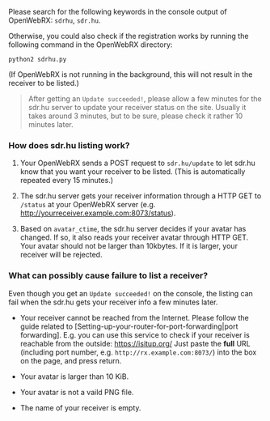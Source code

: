 Please search for the following keywords in the console output of OpenWebRX: `sdrhu`, `sdr.hu`.

Otherwise, you could also check if the registration works by running the following command in the OpenWebRX directory:

    python2 sdrhu.py

(If OpenWebRX is not running in the background, this will not result in the receiver to be listed.)

> After getting an `Update succeeded!`, please allow a few minutes for the sdr.hu server to update your receiver status on the site. Usually it takes around 3 minutes, but to be sure, please check it rather 10 minutes later.

### How does sdr.hu listing work?

1. Your OpenWebRX sends a POST request to `sdr.hu/update` to let sdr.hu know that you want your receiver to be listed. (This is automatically repeated every 15 minutes.)

2. The sdr.hu server gets your receiver information through a HTTP GET to `/status` at your OpenWebRX server (e.g. http://yourreceiver.example.com:8073/status). 

3. Based on `avatar_ctime`, the sdr.hu server decides if your avatar has changed. If so, it also reads your receiver avatar through HTTP GET. Your avatar should not be larger than 10kbytes. If it is larger, your receiver will be rejected.

### What can possibly cause failure to list a receiver?

Even though you get an `Update succeeded!` on the console, the listing can fail when the sdr.hu gets your receiver info a few minutes later.

* Your receiver cannot be reached from the Internet. Please follow the guide related to [Setting-up-your-router-for-port-forwarding|port forwarding]. E.g. you can use this service to check if your receiver is reachable from the outside: https://isitup.org/ Just paste the **full** URL (including port number, e.g. `http://rx.example.com:8073/`) into the box on the page, and press return.

* Your avatar is larger than 10 KiB. 
* Your avatar is not a vaild PNG file.
* The name of your receiver is empty. 

